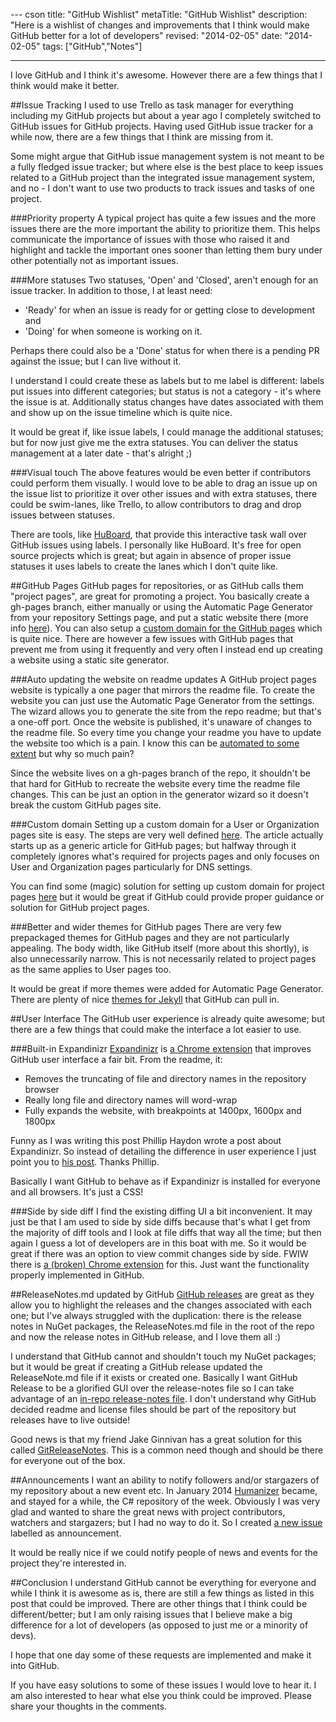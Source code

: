 --- cson
title: "GitHub Wishlist"
metaTitle: "GitHub Wishlist"
description: "Here is a wishlist of changes and improvements that I think would make GitHub better for a lot of developers"
revised: "2014-02-05"
date: "2014-02-05"
tags: ["GitHub","Notes"]

---

I love GitHub and I think it's awesome. However there are a few things that I think would make it better. 

##Issue Tracking
I used to use Trello as task manager for everything including my GitHub projects but about a year ago I completely switched to GitHub issues for GitHub projects. Having used GitHub issue tracker for a while now, there are a few things that I think are missing from it.

Some might argue that GitHub issue management system is not meant to be a fully fledged issue tracker; but where else is the best place to keep issues related to a GitHub project than the integrated issue management system, and no - I don't want to use two products to track issues and tasks of one project.

###Priority property 
A typical project has quite a few issues and the more issues there are the more important the ability to prioritize them. This helps communicate the importance of issues with those who raised it and highlight and tackle the important ones sooner than letting them bury under other potentially not as important issues.

###More statuses
Two statuses, 'Open' and 'Closed', aren't enough for an issue tracker. In addition to those, I at least need: 
 
 - 'Ready' for when an issue is ready for or getting close to development and 
 - 'Doing' for when someone is working on it. 

Perhaps there could also be a 'Done' status for when there is a pending PR against the issue; but I can live without it.

I understand I could create these as labels but to me label is different: labels put issues into different categories; but status is not a category - it's where the issue is at. Additionally status changes have dates associated with them and show up on the issue timeline which is quite nice.

It would be great if, like issue labels, I could manage the additional statuses; but for now just give me the extra statuses. You can deliver the status management at a later date - that's alright ;)

###Visual touch
The above features would be even better if contributors could perform them visually. I would love to be able to drag an issue up on the issue list to prioritize it over other issues and with extra statuses, there could be swim-lanes, like Trello, to allow contributors to drag and drop issues between statuses.

There are tools, like [HuBoard](http://huboard.com/), that provide this interactive task wall over GitHub issues using labels. I personally like HuBoard. It's free for open source projects which is great; but again in absence of proper issue statuses it uses labels to create the lanes which I don't quite like.

##GitHub Pages
GitHub pages for repositories, or as GitHub calls them "project pages", are great for promoting a project. You basically create a gh-pages branch, either manually or using the Automatic Page Generator from your repository Settings page, and put a static website there (more info [here](https://help.github.com/categories/20/articles)). You can also setup a [custom domain for the GitHub pages](https://help.github.com/articles/setting-up-a-custom-domain-with-pages) which is quite nice. There are however a few issues with GitHub pages that prevent me from using it frequently and very often I instead end up creating a website using a static site generator.

###Auto updating the website on readme updates
A GitHub project pages website is typically a one pager that mirrors the readme file. To create the website you can just use the Automatic Page Generator from the settings. The wizard allows you to generate the site from the repo readme; but that's a one-off port. Once the website is published, it's unaware of changes to the readme file. So every time you change your readme you have to update the website too which is a pain. I know this can be [automated to some extent](https://stackoverflow.com/questions/15214762/how-can-i-sync-documentation-with-github-pages) but why so much pain? 

Since the website lives on a gh-pages branch of the repo, it shouldn't be that hard for GitHub to recreate the website every time the readme file changes. This can be just an option in the generator wizard so it doesn't break the custom GitHub pages site. 

###Custom domain
Setting up a custom domain for a User or Organization pages site is easy. The steps are very well defined [here](https://help.github.com/articles/setting-up-a-custom-domain-with-pages). The article actually starts up as a generic article for GitHub pages; but halfway through it completely ignores what's required for projects pages and only focuses on User and Organization pages particularly for DNS settings. 

You can find some (magic) solution for setting up custom domain for project pages [here](http://stackoverflow.com/questions/9082499/custom-domain-for-github-project-pages) but it would be great if GitHub could provide proper guidance or solution for GitHub project pages.

###Better and wider themes for GitHub pages
There are very few prepackaged themes for GitHub pages and they are not particularly appealing. The body width, like GitHub itself (more about this shortly), is also unnecessarily narrow. This is not necessarily related to project pages as the same applies to User pages too.

It would be great if more themes were added for Automatic Page Generator. There are plenty of nice [themes for Jekyll](http://jekyllthemes.org/) that GitHub can pull in.

##User Interface
The GitHub user experience is already quite awesome; but there are a few things that could make the interface a lot easier to use. 

###Built-in Expandinizr
[Expandinizr](https://github.com/thecodejunkie/github.expandinizr) is [a Chrome extension](https://chrome.google.com/webstore/detail/githubexpandinizr/cbehdjjcilgnejbpnjhobkiiggkedfib/) that improves GitHub user interface a fair bit. From the readme, it:

 - Removes the truncating of file and directory names in the repository browser
 - Really long file and directory names will word-wrap
 - Fully expands the website, with breakpoints at 1400px, 1600px and 1800px
 
Funny as I was writing this post Phillip Haydon wrote a post about Expandinizr. So instead of detailing the difference in user experience I just point you to [his post](http://www.philliphaydon.com/2014/02/fixing-github-with-chrome-plugin-github-expandinizr/). Thanks Phillip.

Basically I want GitHub to behave as if Expandinizr is installed for everyone and all browsers. It's just a CSS!

###Side by side diff
I find the existing diffing UI a bit inconvenient. It may just be that I am used to side by side diffs because that's what I get from the majority of diff tools and I look at file diffs that way all the time; but then again I guess a lot of developers are in this boat with me. So it would be great if there was an option to view commit changes side by side. FWIW there is [a (broken) Chrome extension](https://chrome.google.com/webstore/detail/side-by-side-diff-view-in/ihmhmdmhllhleioijdeoocgoddjckbcd?hl=en-US) for this. Just want the functionality properly implemented in GitHub.

##ReleaseNotes.md updated by GitHub
[GitHub releases](https://github.com/blog/1547-release-your-software) are great as they allow you to highlight the releases and the changes associated with each one; but I've always struggled with the duplication: there is the release notes in NuGet packages, the ReleaseNotes.md file in the root of the repo and now the release notes in GitHub release, and I love them all :) 

I understand that GitHub cannot and shouldn't touch my NuGet packages; but it would be great if creating a GitHub release updated the ReleaseNote.md file if it exists or created one. Basically I want GitHub Release to be a glorified GUI over the release-notes file so I can take advantage of an [in-repo release-notes file](/better-git-release-notes). I don't understand why GitHub decided readme and license files should be part of the repository but releases have to live outside!

Good news is that my friend Jake Ginnivan has a great solution for this called [GitReleaseNotes](http://jake.ginnivan.net/gitreleasenotes/). This is a common need though and should be there for everyone out of the box.

##Announcements
I want an ability to notify followers and/or stargazers of my repository about a new event etc. In January 2014 [Humanizer](http://humanizr.net/) became, and stayed for a while, the C# repository of the week. Obviously I was very glad and wanted to share the great news with project contributors, watchers and stargazers; but I had no way to do it. So I created [a new issue](https://github.com/MehdiK/Humanizer/issues/57) labelled as announcement.

It would be really nice if we could notify people of news and events for the project they're interested in.

##Conclusion
I understand GitHub cannot be everything for everyone and while I think it is awesome as is, there are still a few things as listed in this post that could be improved. There are other things that I think could be different/better; but I am only raising issues that I believe make a big difference for a lot of developers (as opposed to just me or a minority of devs).

I hope that one day some of these requests are implemented and make it into GitHub.

If you have easy solutions to some of these issues I would love to hear it. I am also interested to hear what else you think could be improved. Please share your thoughts in the comments. 
